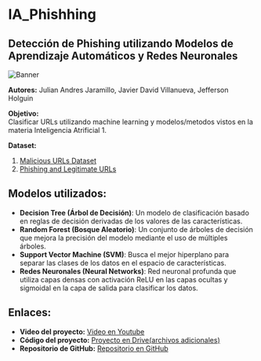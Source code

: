 # IA_Phishhing

## Detección de Phishing utilizando Modelos de Aprendizaje Automáticos y Redes Neuronales

![Banner](https://github.com/user-attachments/assets/37e5c608-6433-4c86-b964-d9f751d7b807)


**Autores:** Julian Andres Jaramillo, Javier David Villanueva, Jefferson Holguin

**Objetivo:**  
Clasificar URLs utilizando machine learning y modelos/metodos vistos en la materia Inteligencia Atrificial 1.

**Dataset:**  
1. [Malicious URLs Dataset](https://www.kaggle.com/datasets/sid321axn/malicious-urls-dataset)  
2. [Phishing and Legitimate URLs](https://www.kaggle.com/datasets/harisudhan411/phishing-and-legitimate-urls)

## Modelos utilizados:
- **Decision Tree (Árbol de Decisión)**: Un modelo de clasificación basado en reglas de decisión derivadas de los valores de las características.
- **Random Forest (Bosque Aleatorio)**: Un conjunto de árboles de decisión que mejora la precisión del modelo mediante el uso de múltiples árboles.
- **Support Vector Machine (SVM)**: Busca el mejor hiperplano para separar las clases de los datos en el espacio de características.
- **Redes Neuronales (Neural Networks)**: Red neuronal profunda que utiliza capas densas con activación ReLU en las capas ocultas y sigmoidal en la capa de salida para clasificar los datos.

## Enlaces:
- **Video del proyecto:** [Video en Youtube](https://www.youtube.com/watch?v=jPnKU1WabUo)  
- **Código del proyecto:** [Proyecto en Drive(archivos adicionales)](https://drive.google.com/drive/folders/1Wc1HDqcWp4P4JptqXFZs6jGdahk7DWdo?usp=drive_link) 
- **Repositorio de GitHub:** [Repositorio en GitHub](https://github.com/J4DR3Z/IA_Phishhing)

